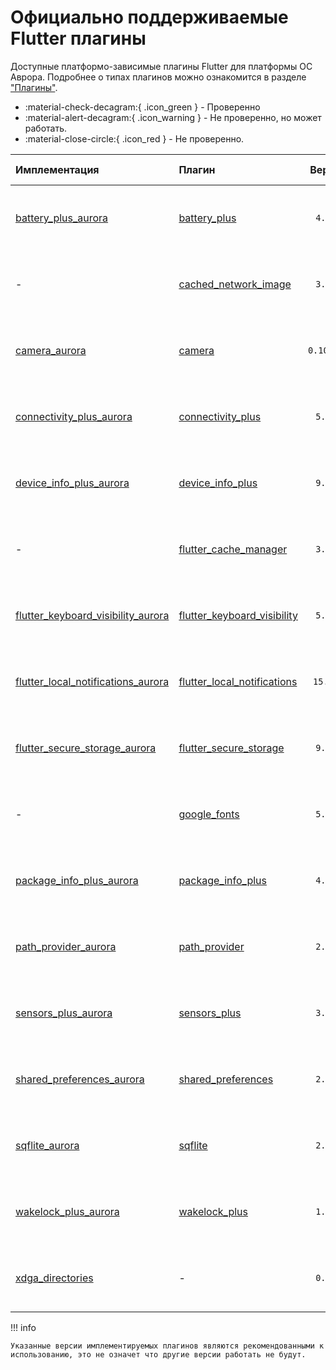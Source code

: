 # Официально поддерживаемые Flutter плагины

Доступные платформо-зависимые плагины Flutter для платформы ОС Аврора. Подробнее о типах плагинов можно ознакомится в разделе
["Плагины"](../structure/plugins.md#_1).

- :material-check-decagram:{ .icon_green } - Проверенно
- :material-alert-decagram:{ .icon_warning } - Не проверенно, но может работать.
- :material-close-circle:{ .icon_red } - Не проверенно.

| Имплементация                                                                                                                                                                  | Плагин                                                                                              |   Версия   |               ОС Аврора 4                |               ОС Аврора 5                | [Client Wrapper](../structure/plugins.md#client-wrapper) |
|:-------------------------------------------------------------------------------------------------------------------------------------------------------------------------------|:----------------------------------------------------------------------------------------------------|:----------:|:----------------------------------------:|:----------------------------------------:|:--------------------------------------------------------:|
| [battery_plus_aurora](https://gitlab.com/omprussia/flutter/flutter-plugins/-/tree/main/packages/battery_plus/battery_plus_aurora)                                              | [battery_plus](https://pub.dev/packages/battery_plus)                                               |  `4.0.2`   | :material-check-decagram:{ .icon_green } | :material-check-decagram:{ .icon_green } |         :material-check-decagram:{ .icon_green }         |
| -                                                                                                                                                                              | [cached_network_image](https://pub.dev/packages/cached_network_image)                               |  `3.3.0`   | :material-check-decagram:{ .icon_green } | :material-check-decagram:{ .icon_green } |         :material-check-decagram:{ .icon_green }         |
| [camera_aurora](https://gitlab.com/omprussia/flutter/flutter-plugins/-/tree/main/packages/camera/camera_aurora)                                                                | [camera](https://pub.dev/packages/camera)                                                           | `0.10.5+5` | :material-check-decagram:{ .icon_green } | :material-check-decagram:{ .icon_green } |         :material-check-decagram:{ .icon_green }         |
| [connectivity_plus_aurora](https://gitlab.com/omprussia/flutter/flutter-plugins/-/tree/main/packages/camera/connectivity_plus_aurora)                                          | [connectivity_plus](https://pub.dev/packages/connectivity_plus)                                     |  `5.0.2`   | :material-check-decagram:{ .icon_green } | :material-check-decagram:{ .icon_green } |         :material-check-decagram:{ .icon_green }         |
| [device_info_plus_aurora](https://gitlab.com/omprussia/flutter/flutter-plugins/-/tree/main/packages/device_info_plus/device_info_plus_aurora)                                  | [device_info_plus](https://pub.dev/packages/device_info_plus)                                       |  `9.0.3`   | :material-check-decagram:{ .icon_green } | :material-check-decagram:{ .icon_green } |         :material-check-decagram:{ .icon_green }         |
| -                                                                                                                                                                              | [flutter_cache_manager](https://pub.dev/packages/flutter_cache_manager)                             |  `3.3.1`   | :material-check-decagram:{ .icon_green } | :material-check-decagram:{ .icon_green } |         :material-check-decagram:{ .icon_green }         |
| [flutter_keyboard_visibility_aurora](https://gitlab.com/omprussia/flutter/flutter-plugins/-/tree/main/packages/flutter_keyboard_visibility/flutter_keyboard_visibility_aurora) | [flutter_keyboard_visibility](https://pub.dev/packages/flutter_keyboard_visibility)                 |  `5.4.1`   | :material-check-decagram:{ .icon_green } | :material-check-decagram:{ .icon_green } |         :material-check-decagram:{ .icon_green }         |
| [flutter_local_notifications_aurora](https://gitlab.com/omprussia/flutter/flutter-plugins/-/tree/main/packages/flutter_local_notifications/flutter_local_notifications_aurora) | [flutter_local_notifications](https://pub.dev/packages/flutter_local_notifications)                 |  `15.1.1`  | :material-check-decagram:{ .icon_green } | :material-check-decagram:{ .icon_green } |         :material-check-decagram:{ .icon_green }         |
| [flutter_secure_storage_aurora](https://gitlab.com/omprussia/flutter/flutter-plugins/-/tree/main/packages/flutter_secure_storage/flutter_secure_storage_aurora)                | [flutter_secure_storage](https://pub.dev/packages/flutter_secure_storage)                           |  `9.0.0`   | :material-check-decagram:{ .icon_green } | :material-check-decagram:{ .icon_green } |         :material-check-decagram:{ .icon_green }         |
| -                                                                                                                                                                              | [google_fonts](https://pub.dev/packages/google_fonts)                                               |  `5.1.0`   | :material-check-decagram:{ .icon_green } | :material-check-decagram:{ .icon_green } |         :material-check-decagram:{ .icon_green }         |
| [package_info_plus_aurora](https://gitlab.com/omprussia/flutter/flutter-plugins/-/tree/main/packages/package_info_plus/package_info_plus_aurora)                               | [package_info_plus](https://pub.dev/packages/package_info_plus)                                     |  `4.1.0`   | :material-check-decagram:{ .icon_green } | :material-check-decagram:{ .icon_green } |         :material-check-decagram:{ .icon_green }         |
| [path_provider_aurora](https://gitlab.com/omprussia/flutter/flutter-plugins/-/tree/main/packages/path_provider/path_provider_aurora)                                           | [path_provider](https://pub.dev/packages/path_provider)                                             |  `2.1.1`   | :material-check-decagram:{ .icon_green } | :material-check-decagram:{ .icon_green } |         :material-check-decagram:{ .icon_green }         |
| [sensors_plus_aurora](https://gitlab.com/omprussia/flutter/flutter-plugins/-/tree/main/packages/sensors_plus/sensors_plus_aurora)                                              | [sensors_plus](https://pub.dev/packages/sensors_plus)                                               |  `3.1.0`   | :material-check-decagram:{ .icon_green } | :material-check-decagram:{ .icon_green } |         :material-check-decagram:{ .icon_green }         |
| [shared_preferences_aurora](https://gitlab.com/omprussia/flutter/flutter-plugins/-/tree/main/packages/shared_preferences/shared_preferences_aurora)                            | [shared_preferences](https://pub.dev/packages/shared_preferences)                                   |  `2.1.2`   | :material-check-decagram:{ .icon_green } | :material-check-decagram:{ .icon_green } |         :material-check-decagram:{ .icon_green }         |
| [sqflite_aurora](https://gitlab.com/omprussia/flutter/flutter-plugins/-/tree/main/packages/sqflite/sqflite_aurora)                                                             | [sqflite](https://pub.dev/packages/sqflite)                                                         |  `2.3.0`   | :material-check-decagram:{ .icon_green } | :material-check-decagram:{ .icon_green } |         :material-check-decagram:{ .icon_green }         |
| [wakelock_plus_aurora](https://gitlab.com/omprussia/flutter/flutter-plugins/-/tree/main/packages/wakelock_plus/wakelock_plus_aurora)                                           | [wakelock_plus](https://pub.dev/packages/wakelock_plus)                                             |  `1.1.1`   | :material-check-decagram:{ .icon_green } | :material-check-decagram:{ .icon_green } |         :material-check-decagram:{ .icon_green }         |
| [xdga_directories](https://gitlab.com/omprussia/flutter/flutter-plugins/-/tree/main/packages/xdga_directories)                                                                 | -                                                                                                   |  `0.0.1`   | :material-check-decagram:{ .icon_green } | :material-check-decagram:{ .icon_green } |         :material-check-decagram:{ .icon_green }         |

!!! info
    
    Указанные версии имплементируемых плагинов являются рекомендованными к использованию, это не означет что другие версии работать не будут.
